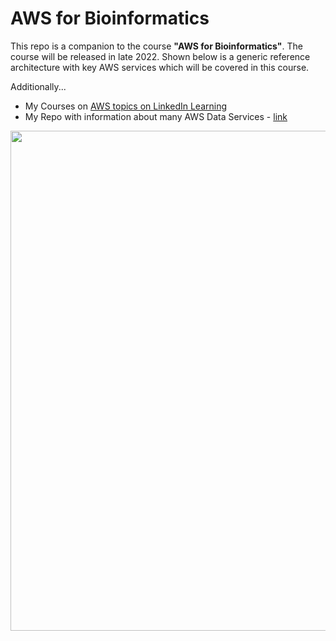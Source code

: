 # AWS for Bioinformatics

This repo is a companion to the course **"AWS for Bioinformatics"**.  The course will be released in late 2022.  Shown below is a generic reference architecture with key AWS services which will be covered in this course.

Additionally...
- My Courses on [AWS topics on LinkedIn Learning](https://www.linkedin.com/learning/instructors/lynn-langit)
- My Repo with information about many AWS Data Services - [link](https://github.com/lynnlangit/Hello-AWS-Data-Services)

<img src="https://github.com/lynnlangit/aws-for-bioinformatics/blob/main/images/aws-images/aws-genomics-arch.png" width=800>
